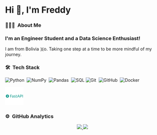 <h1>Hi 👋, I'm Freddy</h1>

### 👨🏻‍💻 &nbsp;About Me
### I'm an Engineer Student and a Data Science Enthusiast!

I am from Bolivia 🇧o.
Taking one step at a time to be more mindful of my journey.


<!---
- 🔭 I’m currently working on **AI Powered Chat Engine using 🤗 Pre-trained Transformer Models to Generate Human-like Text**
- 🌱 I’m currently learning everything about **Large Language Modeling (GPT-3/ OPT), ML, NLP & Reinforcement Learning**
- 💬 Ask me about anything if my works featured in my repositories interest you
- 📫 How to reach me: reach me via my **Email**
- 💻 Goals: Learn more technological stacks and improve my overall skills
- 🧡 I believe in **Open Source**

💡 &nbsp; I'm a software developer and researcher at  working on production of trading applications using . \
💻 &nbsp;I'm currently performing research in the field of multimodal detection of human be.\
🎓&nbsp;I graduated  (B.Tech, Computer Science and Engineering, Batch of 2021).\
🌱 &nbsp;I'm on track for learning more about Artificial Intelligence, and Computer Vision.\
✍️ &nbsp;In my free time, I play guitar, football and pursue writing as my hobbies.\
💬 &nbsp;Feel free to reach out to me for general consulting, or discussions on the aforementioned topics!\
✉️ &nbsp;You can email me at . I'll try to respond as soon as possible!\
📄 &nbsp;You can check my [Resume](https://drive) for more details about work experience.

<p align="center">
  <img style="float: center;" src="https://camo.githubusercontent.com/ec0df7b334d15078e980be8f26f35f1bd6f004eaa4a121db42fed361360c1817/68747470733a2f2f6d656469612e67697068792e636f6d2f6d656469612f4c6e516a7057614f4e386e68723231764e572f67697068792e676966" width="85" height="82"></br>
<span style="color:#ff6666">I love meeting and knowing new people. Lets connect and discuss ideas ~ 🤓</span></img>
</p>
-->

### 🛠 &nbsp;Tech Stack

![Python](https://img.shields.io/badge/-Python-05122A?style=flat&logo=python)&nbsp;
![NumPy](https://img.shields.io/badge/numpy%20-%23013243.svg?&style=flat&logo=numpy&logoColor=white)&nbsp;
![Pandas](https://img.shields.io/badge/pandas%20-%23150458.svg?&style=flat&logo=pandas&logoColor=white)&nbsp;
![SQL](https://img.shields.io/badge/-SQL-000000?style=flat&logo=MySQL)
![Git](https://img.shields.io/badge/-Git-05122A?style=flat&logo=git)&nbsp;
![GitHub](https://img.shields.io/badge/-GitHub-05122A?style=flat&logo=github)&nbsp;
![Docker](https://img.shields.io/badge/-Docker-000?&logo=Docker)
<!---![TensorFlow](https://img.shields.io/badge/-TensorFlow-000?&logo=TensorFlow)-->

<div>
  <img src="https://github.com/devicons/devicon/blob/master/icons/fastapi/fastapi-original-wordmark.svg" title="Java" alt="Java" width="60" height="60"/>&nbsp;
</div>

<!---
### 📝 **Certifications**

* Applied Machine Learning in Python@[Coursera]()
* Machine learnign A-Z@ Coursera
* Pithon for datascience @ Coursera
 -->
### ⚙️ &nbsp;GitHub Analytics

<p align="center">
<a href="https://github.com/freddxvill">
  <img height="170em" src="https://github-readme-stats-eight-theta.vercel.app/api?username=freddxvill&show_icons=true&count_private=true&theme=algolia&include_all_commits=true&hide_border=true&hide=contribs&bg_color=00000000"/>
  <img height="170em" src="https://github-readme-stats-eight-theta.vercel.app/api/top-langs/?username=freddxvill&layout=compact&hide_border=true&bg_color=00000000&langs_count=8&theme=algolia"/>
</a>
</p>




